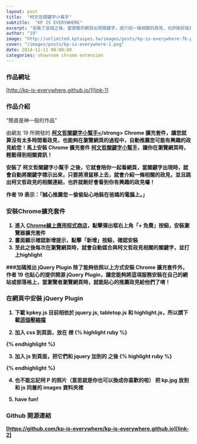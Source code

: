 ```yaml
---
layout: post
title:  "柯文哲關鍵字小幫手"
subtitle:  "KP IS EVERYWHERE"
excerpt: "安裝了這個之後，當瀏覽的網頁出現關鍵字，就介紹一條相關的政見，也許剛好就是你有興趣的政見囉！"
author: "19"
image: "http://unlimited.kptaipei.tw/images/posts/kp-is-everywhere-fb.png"
cover: "/images/posts/kp-is-everywhere-1.png"
date: 2014-11-11 00:00:00
categories: showroom chrome extension
---
```


[link-1]: http://kp-is-everywhere.github.io/
[link-2]: https://github.com/kp-is-everywhere/kp-is-everywhere.github.io
[link-3]: https://chrome.google.com/webstore/detail/moldcnjkjmceelkphffaeoodjknbnfhn
[link-4]: http://kp-is-everywhere.github.io/files/example.zip

### 作品網址
[http://kp-is-everywhere.github.io/][link-1]

### 作品介紹

<q class="right">簡直是神一般的作品</q>

由網友 19 所開發的 <strong>[柯文哲關鍵字小幫手<][link-1]/strong> Chrome 擴充套件，讓您就算沒有太多時間看政見，也能夠在瀏覽網頁的過程中，自動推薦您可能有興趣的政見給您！馬上安裝 Chrome 擴充套件 [柯文哲關鍵字小幫手][link-3]，讓你在瀏覽網頁時，輕鬆得到相關資訊！

安裝了 <strong>柯文哲關鍵字小幫手</strong> 之後，它就會陪你一起看網頁，當關鍵字出現時，就會自動將關鍵字標示出來，只要將滑鼠移上去，就會介紹一條相關的政見，並且跳出柯文哲政見的相關連結，也許就剛好會看到你有興趣的政見囉！

作者 19 表示：「誠心推薦您－偷偷貼心地裝在爸媽的電腦上。」


### 安裝Chrome擴充套件
1. 進入 [Chrome線上應用程式商店][link-3]，點擊彈出框右上角「+ 免費」按鈕，安裝瀏覽器擴充套件
2. 畫面顯示確認新增提示，點擊「新增」按鈕，確認安裝
3. 至此之後每次在瀏覽網頁時，就會自動媒合與柯文哲政見相關的關鍵字，並打上highlight


###加碼推出 jQuery Plugin
除了能夠依照以上方式安裝 Chrome 擴充套件外，作者 19 也貼心的提供開源 jQuery Plugin，讓您能夠將這項服務安裝在自己的網站或部落格上，當瀏覽者瀏覽網頁時，就能貼心的推薦政見給他們了唷！


### 在網頁中安裝 jQuery Plugin
1. 下載 kpkey.js 目前相依於 jquery.js, tabletop.js 和 highlight.js，所以請下載[這個壓縮檔][link-4]

2. <strong>加入 css 到頁面</strong>，放在 <head></head> 裡
{% highlight ruby %}
<head>
  <link href="css/kp-highlight.css" media="screen" rel="stylesheet" type="text/css" />
</head>
{% endhighlight %}

3. <strong>加入 js 到頁面</strong>，把它們和 jquery 加到的 </body> 之後
{% highlight ruby %}
<script src="js/jquery-2.1.1.min.js" type="text/javascript"></script>
<script src="js/tabletop.js" type="text/javascript"></script>
<script src="js/highlight.js" type="text/javascript"></script>
<script src="js/kpkey.js" type="text/javascript"></script>
<script type="text/javascript">
    $('.example').kpkey();
    // .example 是要搜尋的元素，也可以用 $('body') 做全頁搜尋
</script>
{% endhighlight %}

4. 也不能忘記柯 P 的照片（意思就是你也可以換成你喜歡的啦）
   把 kp.jpg 放到和 js 同層的 images 資料夾裡

5. have fun!


### Github 開源連結
[https://github.com/kp-is-everywhere/kp-is-everywhere.github.io][link-2]
